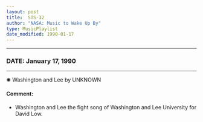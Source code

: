 ```yaml
---
layout: post
title:  STS-32
author: "NASA: Music to Wake Up By"
type: MusicPlaylist
date_modified: 1990-01-17
---
```


----
### DATE: January 17, 1990
----
✺ Washington and Lee by UNKNOWN

#### Comment:
* Washington and Lee the fight song of Washington and Lee University for David Low.
